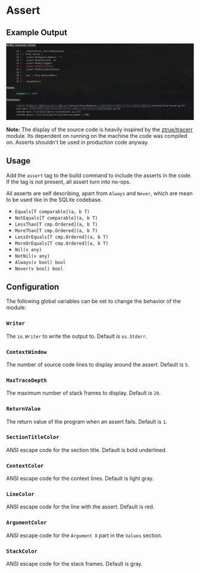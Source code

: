 Assert
======

Example Output
--------------

![](./example.png)

**Note:** The display of the source code is heavily inspired by the
[ztrue/tracerr](https://github.com/ztrue/tracerr) module. Its dependent on
running on the machine the code was compiled on. Asserts shouldn't be used in
production code anyway.

Usage
-----

Add the `assert` tag to the build command to include the asserts in the code.
If the tag is not present, all assert turn into no-ops.

All asserts are self describing, apart from `Always` and `Never`, which are
mean to be used like in the SQLite codebase.

* `Equals[T comparable](a, b T)`
* `NotEquals[T comparable](a, b T)`
* `LessThan[T cmp.Ordered](a, b T)`
* `MoreThan[T cmp.Ordered](a, b T)`
* `LessOrEquals[T cmp.Ordered](a, b T)`
* `MoreOrEquals[T cmp.Ordered](a, b T)`
* `Nil(v any)`
* `NotNil(v any)`
* `Always(v bool) bool`
* `Never(v bool) bool`

Configuration
-------------

The following global variables can be set to change the behavior of the module:

### `Writer`

The `io.Writer` to write the output to. Default is `os.Stderr`.

### `ContextWindow`

The number of source code lines to display around the assert. Default is `5`.

### `MaxTraceDepth`

The maximum number of stack frames to display. Default is `20`.

### `ReturnValue`

The return value of the program when an assert fails. Default is `1`.

### `SectionTitleColor`

ANSI escape code for the section title. Default is bold underlined.

### `ContextColor`

ANSI escape code for the context lines. Default is light gray.

### `LineColor`

ANSI escape code for the line with the assert. Default is red.

### `ArgumentColor`

ANSI escape code for the `Argument X` part in the `Values` section.

### `StackColor`

ANSI escape code for the stack frames. Default is gray.
